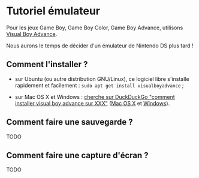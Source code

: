 # Tutoriel émulateur

Pour les jeux Game Boy, Game Boy Color, Game Boy Advance, utilisons [Visual Boy Advance](https://fr.wikipedia.org/wiki/VisualBoyAdvance).

Nous aurons le temps de décider d'un émulateur de Nintendo DS plus tard ! 

## Comment l'installer ?

+ sur Ubuntu (ou autre distribution GNU/Linux), ce logiciel libre s'installe rapidement et facilement : `sudo apt get install visualboyadvance` ;

+ sur Mac OS X et Windows : [cherche sur DuckDuckGo "comment installer visual boy advance sur XXX"](https://duckduckgo.com/?q=comment+installer+visual+boy+advance+sur+XXX&t=canonical) ([Mac OS X](https://duckduckgo.com/?q=comment+installer+visual+boy+advance+sur+Mac+OS+X&t=canonical) et [Windows](https://duckduckgo.com/?q=comment+installer+visual+boy+advance+sur+Windows&t=canonical)).

## Comment faire une sauvegarde ?

TODO

## Comment faire une capture d'écran ?

TODO

